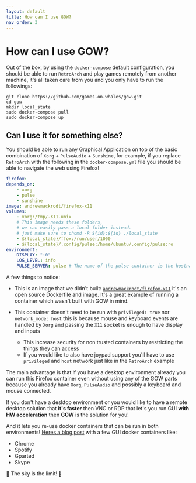 ```yaml
---
layout: default
title: How can I use GOW?
nav_order: 3
---
```

# How can I use GOW?

Out of the box, by using the `docker-compose` default configuration, you should be able to run `RetroArch` and play games remotely from another machine, it's all taken care from you and you only have to run the followings:

```
git clone https://github.com/games-on-whales/gow.git
cd gow
mkdir local_state
sudo docker-compose pull
sudo docker-compose up
```

## Can I use it for something else?

You should be able to run any Graphical Application on top of the basic combination of `Xorg` + `PulseAudio` + `Sunshine`, for example, if you replace `RetroArch` with the following in the `docker-compose.yml` file you should be able to navigate the web using Firefox! 

```yaml
firefox:
depends_on: 
    - xorg
    - pulse
    - sunshine
image: andrewmackrodt/firefox-x11
volumes:       
    - xorg:/tmp/.X11-unix
    # This image needs these folders, 
    # we can easily pass a local folder instead.
    # just make sure to chomd -R ${id}:${id} ./local_state
    - ${local_state}/ffox:/run/user/1000
    - ${local_state}/.config/pulse:/home/ubuntu/.config/pulse:ro
environment: 
    DISPLAY: ":0"
    LOG_LEVEL: info
    PULSE_SERVER: pulse # The name of the pulse container is the hostname in the virtual network
```

A few things to notice:
 - This is an image that we didn't built: [`andrewmackrodt/firefox-x11`](https://github.com/andrewmackrodt/dockerfiles/tree/master/firefox-x11) it's an open source Dockerfile and image. It's a great example of running a container which wasn't built with GOW in mind.

 - This container doesn't need to be run with `privileged: true` nor `network_mode: host` this is because mouse and keyboard events are handled by `Xorg` and passing the `X11` socket is enough to have display and inputs
    - This increase security for non trusted containers by restricting the things they can access
    - If you would like to also have joypad support you'll have to use `privileged` and `host` network just like in the `RetroArch` example

The main advantage is that if you have a desktop environment already you can run this Firefox container even without using any of the GOW parts because you already have `Xorg`, `PulseAudio` and possibly a keyboard and mouse connected.

If you don't have a desktop environment or you would like to have a remote desktop solution that **it's faster** then VNC or RDP that let's you run GUI **with HW acceleration** then **GOW** is the solution for you! 

And it lets you re-use docker containers that can be run in both environments! [Heres a blog post](https://blog.jessfraz.com/post/docker-containers-on-the-desktop/#guis) with a few GUI docker containers like:
- Chrome
- Spotify
- Gparted
- Skype

🚀 The sky is the limit! 🚀
